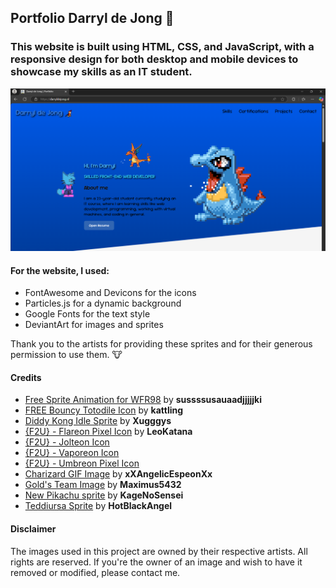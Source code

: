 ## Portfolio Darryl de Jong 🦤
### This website is built using HTML, CSS, and JavaScript, with a responsive design for both desktop and mobile devices to showcase my skills as an IT student.

![Image](assets/img/Image.png)

#### For the website, I used:
- FontAwesome and Devicons for the icons
- Particles.js for a dynamic background
- Google Fonts for the text style
- DeviantArt for images and sprites

Thank you to the artists for providing these sprites and for their generous permission to use them. 🐮
#### Credits
- [Free Sprite Animation for WFR98](https://www.deviantart.com/sussssusauaadjjjjjki/art/Free-Sprite-animation-for-WFR98-954017643) by **sussssusauaadjjjjjki**  
- [FREE Bouncy Totodile Icon](https://www.deviantart.com/kattling/art/FREE-Bouncy-Totodile-Icon-760358219) by **kattling**
- [Diddy Kong Idle Sprite](https://www.deviantart.com/xugggys/art/Diddy-Kong-Idle-Sprite-173218620) by **Xugggys**
- [{F2U} - Flareon Pixel Icon](https://www.deviantart.com/leokatana/art/F2U-Flareon-Pixel-Icon-670091180) by **LeoKatana**
- [{F2U} - Jolteon Icon](https://www.deviantart.com/leokatana/art/F2U-Jolteon-Icon-517955431)
- [{F2U} - Vaporeon Icon](https://www.deviantart.com/leokatana/art/F2U-Vaporeon-Icon-516169755)
- [{F2U} - Umbreon Pixel Icon](https://www.deviantart.com/leokatana/art/F2U-Umbreon-Pixel-Icon-671183499)
- [Charizard GIF Image](https://www.deviantart.com/xxangelicespeonxx/art/Charizard-GIF-Image-313364356) by **xXAngelicEspeonXx**
- [Gold's Team Image](https://www.deviantart.com/maximus5432/art/Gold-s-Team-209886660) by **Maximus5432**
- [New Pikachu sprite](https://www.deviantart.com/kagenosensei/art/New-Pikachu-sprite-140688632) by **KageNoSensei**
- [Teddiursa Sprite](https://www.deviantart.com/hotblackangel/art/Teddiursa-Sprite-189056451) by **HotBlackAngel**

#### Disclaimer
The images used in this project are owned by their respective artists. All rights are reserved. If you're the owner of an image and wish to have it removed or modified, please contact me.
